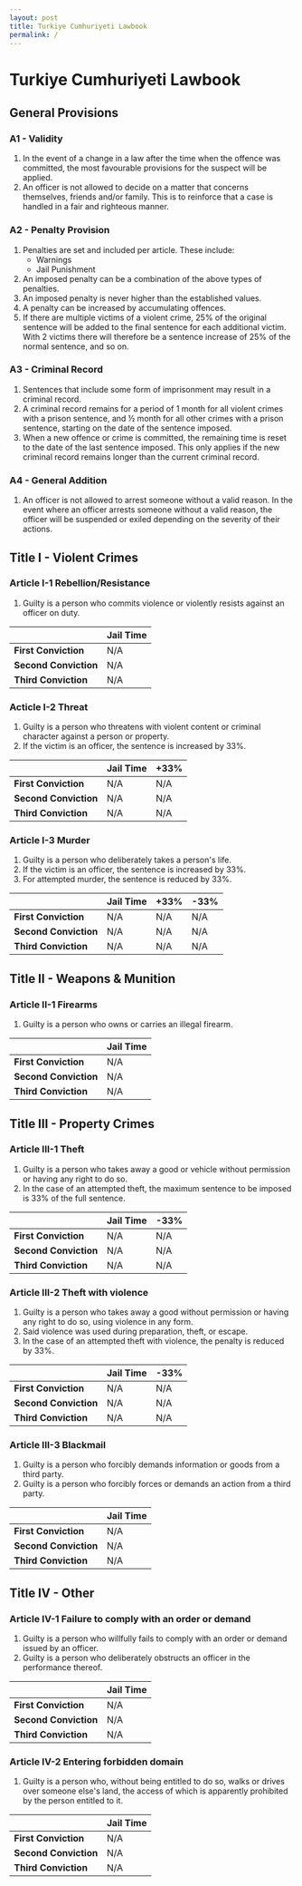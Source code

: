 ```yaml
---
layout: post
title: Turkiye Cumhuriyeti Lawbook
permalink: /
---
```


# Turkiye Cumhuriyeti Lawbook


## General Provisions

### A1 - Validity

1. In the event of a change in a law after the time when the offence was committed, the most favourable provisions for the suspect will be applied.
2. An officer is not allowed to decide on a matter that concerns themselves, friends and/or family. This is to reinforce that a case is handled in a fair and righteous manner.

### A2 - Penalty Provision

1. Penalties are set and included per article. These include:
    * Warnings
    * Jail Punishment
2. An imposed penalty can be a combination of the above types of penalties.
3. An imposed penalty is never higher than the established values.
4. A penalty can be increased by accumulating offences.
5. If there are multiple victims of a violent crime, 25% of the original sentence will be added to the final sentence for each additional victim. With 2 victims there will therefore be a sentence increase of 25% of the normal sentence, and so on.

### A3 - Criminal Record

1. Sentences that include some form of imprisonment may result in a criminal record.
2. A criminal record remains for a period of 1 month for all violent crimes with a prison sentence, and ½ month for all other crimes with a prison sentence, starting on the date of the sentence imposed.
3. When a new offence or crime is committed, the remaining time is reset to the date of the last sentence imposed. This only applies if the new criminal record remains longer than the current criminal record.

### A4 - General Addition

1. An officer is not allowed to arrest someone without a valid reason. In the event where an officer arrests someone without a valid reason, the officer will be suspended or exiled depending on the severity of their actions.

## Title I - Violent Crimes

### Article I-1 Rebellion/Resistance

1. Guilty is a person who commits violence or violently resists against an officer on duty.

|   | **Jail Time**  |
|---|---|
|  **First Conviction** | N/A |
| **Second Conviction**  | N/A |
| **Third Conviction**  | N/A |

### Acticle I-2 Threat

1. Guilty is a person who threatens with violent content or criminal character against a person or property.
2. If the victim is an officer, the sentence is increased by 33%.

|   | **Jail Time**  | **+33%** |
|---|---|---|
|  **First Conviction** | N/A | N/A |
| **Second Conviction**  | N/A | N/A |
| **Third Conviction**  | N/A | N/A |

### Article I-3 Murder

1. Guilty is a person who deliberately takes a person's life. 
2. If the victim is an officer, the sentence is increased by 33%.
3. For attempted murder, the sentence is reduced by 33%.

|   | **Jail Time**  | **+33%** | **-33%** |
|---|---|---|---|
|  **First Conviction** | N/A | N/A | N/A |
| **Second Conviction**  | N/A | N/A | N/A |
| **Third Conviction**  | N/A | N/A | N/A |

## Title II - Weapons & Munition

### Article II-1 Firearms

1. Guilty is a person who owns or carries an illegal firearm.

|   | **Jail Time**  |
|---|---|
|  **First Conviction** | N/A |
| **Second Conviction**  | N/A |
| **Third Conviction**  | N/A |

## Title III - Property Crimes

### Article III-1 Theft

1. Guilty is a person who takes away a good or vehicle without permission or having any right to do so.
2. In the case of an attempted theft, the maximum sentence to be imposed is 33% of the full sentence.

|   | **Jail Time**  | **-33%** |
|---|---|---|
|  **First Conviction** | N/A | N/A |
| **Second Conviction**  | N/A | N/A |
| **Third Conviction**  | N/A | N/A |

### Article III-2 Theft with violence

1. Guilty is a person who takes away a good without permission or having any right to do so, using violence in any form.
2. Said violence was used during preparation, theft, or escape.
3. In the case of an attempted theft with violence, the penalty is reduced by 33%.

|   | **Jail Time**  | **-33%** |
|---|---|---|
|  **First Conviction** | N/A | N/A |
| **Second Conviction**  | N/A | N/A |
| **Third Conviction**  | N/A | N/A |

### Article III-3 Blackmail

1. Guilty is a person who forcibly demands information or goods from a third party.
2. Guilty is a person who forcibly forces or demands an action from a third party.

|   | **Jail Time**  |
|---|---|
|  **First Conviction** | N/A |
| **Second Conviction**  | N/A |
| **Third Conviction**  | N/A |

## Title IV - Other

### Article IV-1 Failure to comply with an order or demand

1. Guilty is a person who willfully fails to comply with an order or demand issued by an officer.
2. Guilty is a person who deliberately obstructs an officer in the performance thereof.

|   | **Jail Time**  |
|---|---|
|  **First Conviction** | N/A |
| **Second Conviction**  | N/A |
| **Third Conviction**  | N/A |

### Article IV-2 Entering forbidden domain

1. Guilty is a person who, without being entitled to do so, walks or drives over someone else's land, the access of which is apparently prohibited by the person entitled to it.

|   | **Jail Time**  |
|---|---|
|  **First Conviction** | N/A |
| **Second Conviction**  | N/A |
| **Third Conviction**  | N/A |
